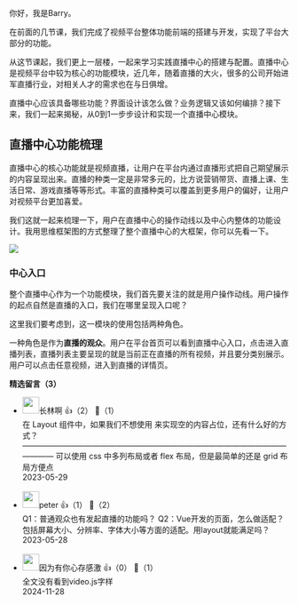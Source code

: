 你好，我是Barry。

在前面的几节课，我们完成了视频平台整体功能前端的搭建与开发，实现了平台大部分的功能。

从这节课起，我们更上一层楼，一起来学习实践直播中心的搭建与配置。直播中心是视频平台中较为核心的功能模块，近几年，随着直播的大火，很多的公司开始进军直播行业，对相关人才的需求也在与日俱增。

直播中心应该具备哪些功能？界面设计该怎么做？业务逻辑又该如何编排？接下来，我们一起来揭秘，从0到1一步步设计和实现一个直播中心模块。

## 直播中心功能梳理

直播中心的核心功能就是视频直播，让用户在平台内通过直播形式把自己期望展示的内容呈现出来。直播的种类一定是非常多元的，比方说营销带货、直播上课、生活日常、游戏直播等等形式。丰富的直播种类可以覆盖到更多用户的偏好，让用户对视频平台更加喜爱。

我们这就一起来梳理一下，用户在直播中心的操作动线以及中心内整体的功能设计。我用思维框架图的方式整理了整个直播中心的大框架，你可以先看一下。

![](https://static001.geekbang.org/resource/image/16/11/16c853b325fcyy73db0d4c7cd9d4e511.jpg?wh=1990x1158)

### 中心入口

整个直播中心作为一个功能模块，我们首先要关注的就是用户操作动线。用户操作的起点自然是直播的入口，我们在哪里呈现入口呢？

这里我们要考虑到，这一模块的使用包括两种角色。

一种角色是作为**直播的观众**。用户在平台首页可以看到直播中心入口，点击进入直播列表，直播列表主要呈现的就是当前正在直播的所有视频，并且要分类别展示。用户可以点击任意视频，进入到直播的详情页。
<div><strong>精选留言（3）</strong></div><ul>
<li><img src="https://static001.geekbang.org/account/avatar/00/1a/0e/df/a64b3146.jpg" width="30px"><span>长林啊</span> 👍（2） 💬（1）<div>在 Layout 组件中，如果我们不想使用 来实现空的内容占位，还有什么好的方式？
——————————————————————————————————————
可以使用 css 中多列布局或者 flex 布局，但是最简单的还是 grid 布局方便点</div>2023-05-29</li><br/><li><img src="https://static001.geekbang.org/account/avatar/00/10/25/87/f3a69d1b.jpg" width="30px"><span>peter</span> 👍（1） 💬（2）<div>Q1：普通观众也有发起直播的功能吗？
Q2：Vue开发的页面，怎么做适配？包括屏幕大小、分辨率、字体大小等方面的适配。用layout就能满足吗？</div>2023-05-28</li><br/><li><img src="https://static001.geekbang.org/account/avatar/00/10/a3/45/8e9c6a69.jpg" width="30px"><span>因为有你心存感激</span> 👍（0） 💬（1）<div>全文没有看到video.js字样</div>2024-11-28</li><br/>
</ul>